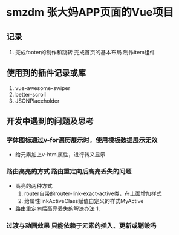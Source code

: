 # smzdm 张大妈APP页面的Vue项目

## 记录 
1. 完成footer的制作和跳转 完成首页的基本布局 制作item组件

## 使用到的插件记录或库
1. vue-awesome-swiper
2. better-scroll
3. JSONPlaceholder

## 开发中遇到的问题及思考

### 字体图标通过v-for遍历展示时，使用模板数据展示无效
+ 给元素加上v-html属性，进行转义显示
### 路由高亮的方式 路由重定向后高亮丢失的问题
+ 高亮的两种方式
   1. router自带的router-link-exact-active类，在上面增加样式
   2. 给属性linkActiveClass赋值自定义的样式MyActive
+ 路由重定向后高亮丢失的解决办法
   1.
### 过渡与动画效果 只能依赖于元素的插入、更新或销毁吗